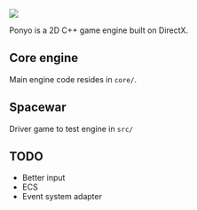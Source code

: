 ![](https://dw9to29mmj727.cloudfront.net/promo/2016/5536-Ghibli_SeriesHeaders_Ponyo_2000x800_v2.jpg)

Ponyo is a 2D C++ game engine built on DirectX.

## Core engine

Main engine code resides in `core/`.

## Spacewar

Driver game to test engine in `src/`

## TODO

- Better input
- ECS
- Event system adapter
